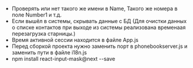 -  Проверять или нет такого же имени в Name, Такого же номера в поле Number1 и т.д.
-  Если вышёл в системы, скрывать данные с БД (Для очистки данных о списке контактов при выходе из системы реализована временаая перезагрузка старницы.)
-  Время активной сессии находится в файле App.js
-  Перед сборкой проекта нужно заменить порт в phonebookserver.js и заменить пути в файле i18n.js
-  npm install react-input-mask@next --save
